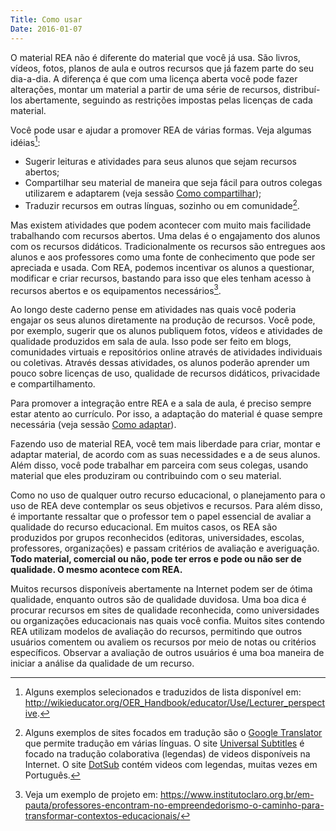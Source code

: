 ```yaml
---
Title: Como usar
Date: 2016-01-07
---
```

O material REA não é diferente do material que você já usa. São livros,
vídeos, fotos, planos de aula e outros recursos que já fazem parte do
seu dia-a-dia. A diferença é que com uma licença aberta você pode fazer
alterações, montar um material a partir de uma série de recursos,
distribuí-los abertamente, seguindo as restrições impostas pelas
licenças de cada material.

Você pode usar e ajudar a promover REA de várias formas. Veja algumas
idéias[^1]:

-   Sugerir leituras e atividades para seus alunos que sejam recursos
    abertos;
-   Compartilhar seu material de maneira que seja fácil para outros
    colegas utilizarem e adaptarem
    (veja sessão [Como compartilhar](compartilhar));
-   Traduzir recursos em outras línguas, sozinho ou em comunidade[^2].

Mas existem atividades que podem acontecer com muito mais facilidade
trabalhando com recursos abertos. Uma delas é o engajamento dos alunos com os
recursos didáticos. Tradicionalmente os recursos são entregues aos
alunos e aos professores como uma fonte de conhecimento que pode ser
apreciada e usada. Com REA, podemos incentivar os alunos a questionar,
modificar e criar recursos, bastando para isso que eles tenham acesso à
recursos abertos e os equipamentos necessários[^3].

Ao longo deste caderno pense em atividades nas quais você poderia
engajar os seus alunos diretamente na produção de recursos. Você pode,
por exemplo, sugerir que os alunos publiquem fotos, vídeos e atividades
de qualidade produzidos em sala de aula. Isso pode ser feito em blogs,
comunidades virtuais e repositórios online através de atividades
individuais ou coletivas. Através dessas atividades, os alunos poderão
aprender um pouco sobre licenças de uso, qualidade de recursos
didáticos, privacidade e compartilhamento.

Para promover a integração entre REA e a sala de aula, é preciso sempre
estar atento ao currículo. Por isso, a adaptação do
material é quase sempre necessária (veja sessão [Como adaptar](adaptar)).

Fazendo uso de material REA, você tem mais liberdade para criar, montar
e adaptar material, de acordo com as suas necessidades e a de seus
alunos. Além disso, você pode trabalhar em parceira com seus colegas,
usando material que eles produziram ou contribuindo com o seu material.

Como no uso de qualquer outro recurso educacional, o planejamento para o
uso de REA deve contemplar os seus objetivos e recursos. Para além
disso, é importante ressaltar que o professor tem o papel essencial de
avaliar a qualidade do recurso educacional. Em muitos casos, os REA são
produzidos por grupos reconhecidos (editoras, universidades, escolas,
professores, organizações) e passam critérios de avaliação e averiguação.
**Todo material, comercial ou não, pode ter erros e pode ou não ser de qualidade.
O mesmo acontece com REA.**

Muitos recursos disponíveis abertamente na Internet podem ser de ótima
qualidade, enquanto outros são de qualidade duvidosa. Uma boa dica é
procurar recursos em sites de qualidade reconhecida, como universidades
ou organizações educacionais nas quais você confia. Muitos sites
contendo REA utilizam modelos de avaliação do recursos, permitindo que
outros usuários comentem ou avaliem os recursos por meio de notas ou
critérios específicos. Observar a avaliação de outros usuários é uma boa
maneira de iniciar a análise da qualidade de um recurso.

[^1]: Alguns exemplos selecionados e traduzidos de lista disponível em:
    <http://wikieducator.org/OER_Handbook/educator/Use/Lecturer_perspective>.

[^2]: Alguns exemplos de sites focados em tradução são o [Google
    Translator](http://translate.google.com) que permite tradução em
    várias línguas. O site [Universal
    Subtitles](http://www.universalsubtitles.org) é focado na tradução
    colaborativa (legendas) de videos disponíveis na Internet. O site
    [DotSub](http://www.dotsub.org) contém videos com legendas, muitas
    vezes em Português.

[^3]: Veja um exemplo de projeto em:
    <https://www.institutoclaro.org.br/em-pauta/professores-encontram-no-empreendedorismo-o-caminho-para-transformar-contextos-educacionais/>
